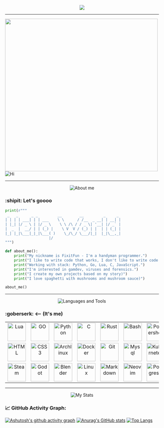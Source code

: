<div id="header" align="center">
  
 <img src ="https://www.demirramon.com/gen/undertale_text_box.png?text=%20Hi%20there%0A%20Welcome%20to%20my%20github%20page&box=deltarune&boxcolor=000000&character=custom&expression=https%3A%2F%2Fwww.demirramon.com%2Fmedia%2Fundertale%2Fchar%2Ftemp%2Fexpressions%2F1751121414_4510.png&asterisk=ffffff&size=2&style=darkworld&t=1751121519"> 
  
</div>

---

<div align="left">
 <img src="https://media.tenor.com/gFDT7Ic6BdkAAAAi/pixel-sitting.gif" width="500" height="500">
<img src="https://fontmeme.com/permalink/250520/0c3ffe96d696f85a80a4a01096a1ca27.png" alt="Hi">
</div>

---


<div align="center">  
<img src="https://www.demirramon.com/gen/undertale_text_box.png?text=%20About%20me&box=deltarune&boxcolor=000000&character=custom&expression=https%3A%2F%2Fwww.demirramon.com%2Fmedia%2Fundertale%2Fchar%2Ftemp%2Fexpressions%2F1751121414_4510.png&asterisk=ffffff&size=2&style=darkworld&t=1751121415" alt="About me">
</div>



### :shipit: Let's goooo

```python
print(r"""
 _   _      _ _         __        __         _     _ 
| | | | ___| | | ___    \ \      / /__  _ __| | __| |
| |_| |/ _ \ | |/ _ \    \ \ /\ / / _ \| '__| |/ _` |
|  _  |  __/ | | (_) |    \ V  V / (_) | |  | | (_| |
|_| |_|\___|_|_|\___( )    \_/\_/ \___/|_|  |_|\__,_|
                    |/                                
""")

def about_me():
    print("My nickname is FixitFun - I'm a handyman programmer.")
    print("I like to write code that works, I don't like to write code that doesn't work.")
    print("Working with stack: Python, Go, Lua, C, JavaScript.")
    print("I'm interested in gamdev, viruses and forensics.")
    print("I create my own projects based on my story)")
    print("I love spaghetti with mushrooms and mushroom sauce)")

about_me()
```

---

<div align="center">
  
<img src="https://www.demirramon.com/gen/undertale_text_box.png?text=%20Languages%20and%20Tools&box=deltarune&boxcolor=000000&character=custom&expression=https%3A%2F%2Fwww.demirramon.com%2Fmedia%2Fundertale%2Fchar%2Ftemp%2Fexpressions%2F1751121414_4510.png&asterisk=ffffff&size=2&style=darkworld&t=1751121717" alt="Languages ​​and Tools">
</div>  

### :goberserk: <-- (It's me)

<table>
  <tr>
    <td align="center">
    <img src="https://cdn.jsdelivr.net/gh/devicons/devicon@latest/icons/lua/lua-plain.svg" width="60" title="Lua">
    </td>
    <td align="center">
    <img src="https://cdn.jsdelivr.net/gh/devicons/devicon@latest/icons/go/go-original-wordmark.svg" width="60" title="GO">
    </td>
    <td align="center">
    <img src="https://cdn.jsdelivr.net/gh/devicons/devicon@latest/icons/python/python-original.svg" width="60" title="Python">
    </td>
    <td align="center">
    <img src="https://cdn.jsdelivr.net/gh/devicons/devicon@latest/icons/c/c-original.svg" width="60" title="C">
    </td>
    <td align="center">
    <img src="https://cdn.jsdelivr.net/gh/devicons/devicon@latest/icons/rust/rust-original.svg" width="60" title="Rust">
    </td>
    <td align="center">
    <img src="https://cdn.jsdelivr.net/gh/devicons/devicon@latest/icons/bash/bash-original.svg" width="60" title="Bash">
    </td>
    <td align="center">
    <img src="https://cdn.jsdelivr.net/gh/devicons/devicon@latest/icons/powershell/powershell-original.svg" width="60" title="Powershell">
    </td>
  </tr>
  <tr>
    <td align="center">
    <img src="https://cdn.jsdelivr.net/gh/devicons/devicon@latest/icons/html5/html5-original.svg" width="60" title="HTML">
</td>
<td align="center">
    <img src="https://cdn.jsdelivr.net/gh/devicons/devicon@latest/icons/css3/css3-original.svg" width="60" title="CSS3">
</td>
  <td align="center">
    <img src="https://cdn.jsdelivr.net/gh/devicons/devicon@latest/icons/archlinux/archlinux-original.svg" width="60" title="Archlinux">
</td>
    <td align="center">
    <img src="https://cdn.jsdelivr.net/gh/devicons/devicon@latest/icons/docker/docker-original.svg" width="60" title="Docker">
</td>
    <td align="center">
    <img src="https://cdn.jsdelivr.net/gh/devicons/devicon@latest/icons/git/git-original.svg" width="60" title="Git">
</td>
    <td align="center">
    <img src="https://cdn.jsdelivr.net/gh/devicons/devicon@latest/icons/mysql/mysql-original-wordmark.svg" width="60" title="Mysql">
</td>
    <td align="center">
    <img src="https://cdn.jsdelivr.net/gh/devicons/devicon@latest/icons/kubernetes/kubernetes-original.svg" width="60" title="Kubernetes">
    </td>
  </tr>
  <tr>
  <td align="center">
  <img src="https://www.svgrepo.com/show/306796/steam.svg" width="60" title="Steam">
  </td>   
  <td align="center">
  <img src="https://cdn.jsdelivr.net/gh/devicons/devicon@latest/icons/godot/godot-original.svg" width="60" title="Godot">
  </td>
  <td align="center">
  <img src="https://cdn.jsdelivr.net/gh/devicons/devicon@latest/icons/blender/blender-original.svg" width="60" title="Blender">
  </td>
  <td align="center">
  <img src="https://cdn.jsdelivr.net/gh/devicons/devicon@latest/icons/linux/linux-plain.svg" width="60" title="Linux">
  </td>
  <td align="center">
  <img src="https://cdn.jsdelivr.net/gh/devicons/devicon@latest/icons/markdown/markdown-original.svg" width="60" title="Markdown">
  </td>
   <td align="center">
  <img src="https://cdn.jsdelivr.net/gh/devicons/devicon@latest/icons/neovim/neovim-original.svg" width="60" title="Neovim">
  </td>
  <td align="center">
  <img src="https://cdn.jsdelivr.net/gh/devicons/devicon@latest/icons/postgresql/postgresql-original.svg" width="60" title="Postgresql">
  </td> 
 </tr>   
</table> 

---

<div align="center">
  
<img src="https://www.demirramon.com/gen/undertale_text_box.png?text=%20My%20stats&box=deltarune&boxcolor=000000&character=custom&expression=https%3A%2F%2Fwww.demirramon.com%2Fmedia%2Fundertale%2Fchar%2Ftemp%2Fexpressions%2F1751121414_4510.png&asterisk=ffffff&size=2&style=darkworld&t=1751122756" alt="My Stats">
  
</div>
<h4></h4>

### 📈 GitHub Activity Graph:
[![Ashutosh's github activity graph](https://github-readme-activity-graph.vercel.app/graph?username=FixitFun&theme=github-compact)](https://github.com/ashutosh00710/github-readme-activity-graph)
[![Anurag's GitHub stats](https://github-readme-stats.vercel.app/api?username=FixitFun&theme=dark)](https://github.com/anuraghazra/github-readme-stats)
[![Top Langs](https://github-readme-stats.vercel.app/api/top-langs/?username=FixitFun&layout=donut)](https://github.com/anuraghazra/github-readme-stats)
